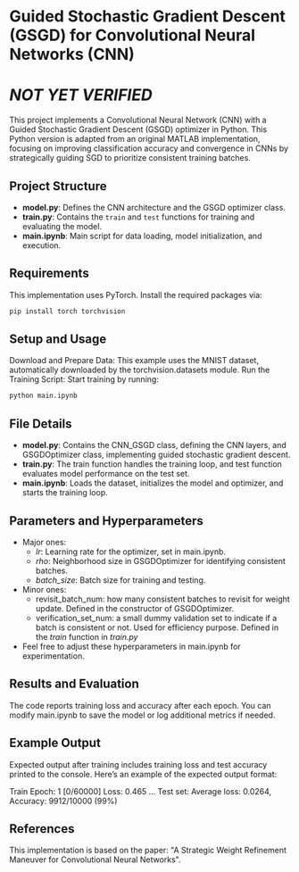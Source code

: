 # Guided Stochastic Gradient Descent (GSGD) for Convolutional Neural Networks (CNN)
# *NOT YET VERIFIED*

This project implements a Convolutional Neural Network (CNN) with a Guided Stochastic Gradient Descent (GSGD) optimizer in Python. This Python version is adapted from an original MATLAB implementation, focusing on improving classification accuracy and convergence in CNNs by strategically guiding SGD to prioritize consistent training batches.

## Project Structure
- **model.py**: Defines the CNN architecture and the GSGD optimizer class.
- **train.py**: Contains the `train` and `test` functions for training and evaluating the model.
- **main.ipynb**: Main script for data loading, model initialization, and execution.

## Requirements
This implementation uses PyTorch. Install the required packages via:
```bash
pip install torch torchvision
```

## Setup and Usage
Download and Prepare Data: This example uses the MNIST dataset, automatically downloaded by the torchvision.datasets module.
Run the Training Script: Start training by running:
```bash
python main.ipynb
```
## File Details
- **model.py**: Contains the CNN_GSGD class, defining the CNN layers, and GSGDOptimizer class, implementing guided stochastic gradient descent.
- **train.py**: The train function handles the training loop, and test function evaluates model performance on the test set.
- **main.ipynb**: Loads the dataset, initializes the model and optimizer, and starts the training loop.

## Parameters and Hyperparameters
- Major ones:
  - *lr*: Learning rate for the optimizer, set in main.ipynb.
  - *rho*: Neighborhood size in GSGDOptimizer for identifying consistent batches.
  - *batch_size*: Batch size for training and testing.
- Minor ones:
  - revisit_batch_num: how many consistent batches to revisit for weight update. Defined in the constructor of GSGDOptimizer.
  - verification_set_num: a small dummy validation set to indicate if a batch is consistent or not. Used for efficiency purpose. Defined in the *train* function in *train.py*
- Feel free to adjust these hyperparameters in main.ipynb for experimentation.

## Results and Evaluation
The code reports training loss and accuracy after each epoch. You can modify main.ipynb to save the model or log additional metrics if needed.

## Example Output
Expected output after training includes training loss and test accuracy printed to the console. Here’s an example of the expected output format:

Train Epoch: 1 [0/60000]  Loss: 0.465
...
Test set: Average loss: 0.0264, Accuracy: 9912/10000 (99%)

## References
This implementation is based on the paper: "A Strategic Weight Refinement Maneuver for Convolutional Neural Networks".



